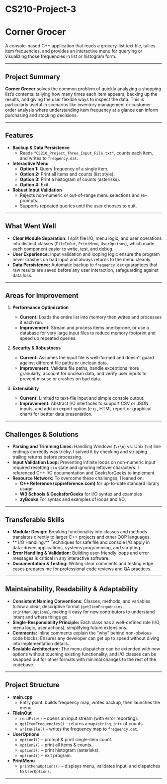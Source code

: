# CS210-Project-3

# Corner Grocer

A console-based C++ application that reads a grocery-list text file, tallies item frequencies, and provides an interactive menu for querying or visualizing those frequencies in list or histogram form.

---

## Project Summary
**Corner Grocer** solves the common problem of quickly analyzing a shopping list’s contents: tallying how many times each item appears, backing up the results, and giving the user flexible ways to inspect the data. This is particularly useful in scenarios like inventory management or customer‐order analysis where understanding item frequency at a glance can inform purchasing and stocking decisions.

---

## Features

- **Backup & Data Persistence**  
  - Reads `"CS210_Project_Three_Input_File.txt"`, counts each item, and writes to `frequency.dat`.  
- **Interactive Menu**  
  - **Option 1:** Query frequency of a single item.  
  - **Option 2:** Print all items and counts (list style).  
  - **Option 3:** Print a histogram of counts (asterisks).  
  - **Option 4:** Exit.  
- **Robust Input Validation**  
  - Rejects non-numeric or out-of-range menu selections and re-prompts.  
  - Supports repeated queries until the user chooses to quit. 

---

## What Went Well

- **Clear Module Separation:** I split file I/O, menu logic, and user operations into distinct classes (`FileInOut`, `PrintMenu`, `UserOptions`), which made each component easier to write, test, and debug.
- **User Experience:** Input validation and looping logic ensure the program never crashes on bad input and always returns to the menu cleanly.
- **Data Persistence:** Automatic backup to `frequency.dat` guarantees that raw results are saved before any user interaction, safeguarding against data loss.

---

## Areas for Improvement

1. **Performance Optimization**  
   - **Current:** Loads the entire list into memory then writes and processes it each run.  
   - **Improvement:** Stream and process items one-by-one, or use a database for very large input files to reduce memory footprint and speed up repeated queries.

2. **Security & Robustness**  
   - **Current:** Assumes the input file is well-formed and doesn't guard against different file paths or unclean data.  
   - **Improvement:** Validate file paths, handle exceptions more granularly, account for unclean data, and verify user inputs to prevent misuse or crashes on bad data.

3. **Extensibility**  
   - **Current:** Limited to text-file input and simple console output.  
   - **Improvement:** Abstract I/O interfaces to support CSV or JSON inputs, and add an export option (e.g., HTML report or graphical chart) for bettter data presentation.

---

## Challenges & Solutions

- **Parsing and Trimming Lines:** Handling Windows (`\r\n`) vs. Unix (`\n`) line endings correctly was tricky. I solved it by checking and stripping trailing returns before processing.
- **Input Validation Loop:** Preventing infinite loops on non-numeric input required resetting `cin` state and ignoring leftover characters. I referenced C++ I/O documentation and GeeksforGeeks to implement.
- **Resource Network:** To overcome these challenges, I leaned on:
  - **C++ Reference (cppreference.com)** for up-to-date standard library usage  
  - **W3 Schools & GeeksforGeeks** for I/O syntax and examples
  - **zyBooks** For syntax and examples of loops and I/O. 

---

## Transferable Skills

- **Modular Design:** Breaking functionality into classes and methods translates directly to larger C++ projects and other OOP languages.
- ** I/O Handling:** Techniques for safe file and console I/O apply in data-driven applications, systems programming, and scripting.
- **Error Handling & Validation:** Building user-friendly loops and error messages is critical in any interactive software.
- **Documentation & Testing:** Writing clear comments and testing edge cases prepares me for professional code reviews and QA practices.

---

## Maintainability, Readability & Adaptability

- **Consistent Naming Conventions:** Classes, methods, and variables follow a clear, descriptive format (`getItemFrequencies`, `printMenuOptions`), making it easy for new contributors to understand intent and where things go.
- **Single-Responsibility Principle:** Each class has a well-defined role (I/O, menu logic, user actions), simplifying future extensions.
- **Comments:** Inline comments explain the “why” behind non-obvious code blocks. Ensures any developer can get up to speed without diving into implementation details.
- **Scalable Architecture:** The menu dispatcher can be extended with new options without touching existing functionality, and I/O classes can be swapped out for other formats with minimal changes to the rest of the codebase.

---

## Project Structure

- **main.cpp**  
  - Entry point: builds frequency map, writes backup, then launches the menu.  
- **FileInOut**  
  - `readFile()` – opens an input stream (with error reporting).  
  - `getItemFrequencies()` – returns a `map<string,int>` of counts.  
  - `writeFile()` – writes the frequency map to `frequency.dat`.  
- **UserOptions**  
  - `option1()` – prompt & print single-item count.  
  - `option2()` – print all items & counts.  
  - `option3()` – print histogram (asterisks).  
  - `option4()` – exit program.  
- **PrintMenu**  
  - `printMenuOptions()` – displays menu, validates input, and dispatches to `UserOptions`.

---
